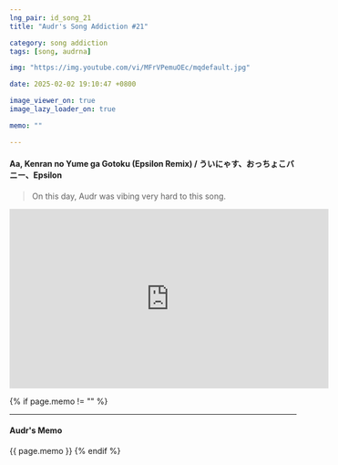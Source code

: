 ```yaml
---
lng_pair: id_song_21
title: "Audr's Song Addiction #21"

category: song addiction
tags: [song, audrna]

img: "https://img.youtube.com/vi/MFrVPemuOEc/mqdefault.jpg"

date: 2025-02-02 19:10:47 +0800

image_viewer_on: true
image_lazy_loader_on: true

memo: ""

---
```


<!-- outline-start -->
#### Aa, Kenran no Yume ga Gotoku (Epsilon Remix) / ういにゃす、おっちょこバニー、Epsilon
<!-- outline-end -->

> On this day, Audr was vibing very hard to this song.

<iframe
  width="560"
  height="315"
  src="https://www.youtube.com/embed/MFrVPemuOEc"
  title="YouTube video player"
  frameborder="0"
  allow="accelerometer; clipboard-write; encrypted-media; gyroscope; picture-in-picture; web-share"
  referrerpolicy="strict-origin-when-cross-origin"
  allowfullscreen
  data-align="center"
></iframe>

{% if page.memo != "" %}
<hr>

#### Audr's Memo

{{ page.memo }}
{% endif %}
